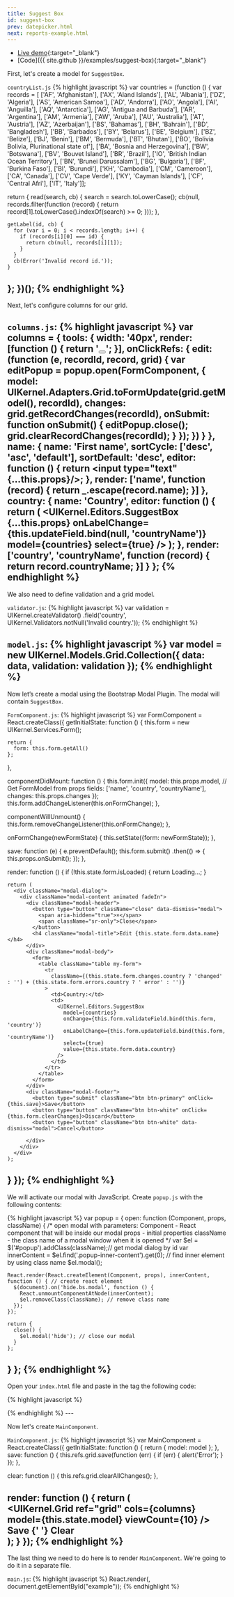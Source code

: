 ```yaml
---
title: Suggest Box
id: suggest-box
prev: datepicker.html
next: reports-example.html
---
```


* [Live demo](/examples/suggest-box/){:target="_blank"}
* [Code]({{ site.github }}/examples/suggest-box){:target="_blank"}

First, let's create a model for `SuggestBox`.

`countryList.js`
{% highlight javascript %}
var countries = (function () {
  var records = [
    ['AF', 'Afghanistan'], ['AX', 'Aland Islands'], ['AL', 'Albania'], ['DZ', 'Algeria'], ['AS', 'American Samoa'], ['AD', 'Andorra'], ['AO', 'Angola'], ['AI', 'Anguilla'], ['AQ', 'Antarctica'], ['AG', 'Antigua and Barbuda'], ['AR', 'Argentina'], ['AM', 'Armenia'], ['AW', 'Aruba'], ['AU', 'Australia'], ['AT', 'Austria'], ['AZ', 'Azerbaijan'], ['BS', 'Bahamas'], ['BH', 'Bahrain'], ['BD', 'Bangladesh'], ['BB', 'Barbados'], ['BY', 'Belarus'], ['BE', 'Belgium'], ['BZ', 'Belize'], ['BJ', 'Benin'], ['BM', 'Bermuda'], ['BT', 'Bhutan'], ['BO', 'Bolivia Bolivia, Plurinational state of'], ['BA', 'Bosnia and Herzegovina'], ['BW', 'Botswana'], ['BV', 'Bouvet Island'], ['BR', 'Brazil'], ['IO', 'British Indian Ocean Territory'], ['BN', 'Brunei Darussalam'], ['BG', 'Bulgaria'], ['BF', 'Burkina Faso'], ['BI', 'Burundi'], ['KH', 'Cambodia'], ['CM', 'Cameroon'], ['CA', 'Canada'], ['CV', 'Cape Verde'], ['KY', 'Cayman Islands'], ['CF', 'Central Afri'], ['IT', 'Italy']];

  return {
    read(search, cb) {
      search = search.toLowerCase();
      cb(null, records.filter(function (record) {
        return record[1].toLowerCase().indexOf(search) >= 0;
      }));
    },

    getLabel(id, cb) {
      for (var i = 0; i < records.length; i++) {
        if (records[i][0] === id) {
          return cb(null, records[i][1]);
        }
      }
      cb(Error('Invalid record id.'));
    }
  };
})();
{% endhighlight %}
---

Next, let's configure columns for our grid.

`columns.js`:
{% highlight javascript %}
var columns = {
  tools: {
    width: '40px',
    render: [function () {
      return '<button ref="edit" class="btn btn-outline btn-success btn-xs"><i class="fa fa-pencil"></i></button>';
    }],
    onClickRefs: {
      edit: (function (e, recordId, record, grid) {
        var editPopup = popup.open(FormComponent, {
          model: UIKernel.Adapters.Grid.toFormUpdate(grid.getModel(), recordId),
          changes: grid.getRecordChanges(recordId),
          onSubmit: function onSubmit() {
            editPopup.close();
            grid.clearRecordChanges(recordId);
          }
        });
      })
    }
  },
  name: {
    name: 'First name',
    sortCycle: ['desc', 'asc', 'default'],
    sortDefault: 'desc',
    editor: function () {
         return <input type="text" {...this.props}/>;
    },
    render: ['name', function (record) {
      return _.escape(record.name);
    }]
  },
  country: {
    name: 'Country',
    editor: function () {
      return (
        <UIKernel.Editors.SuggestBox
          {...this.props}
          onLabelChange={this.updateField.bind(null, 'countryName')}
          model={countries}
          select={true}
        />
      );
    },
    render: ['country', 'countryName', function (record) {
      return record.countryName;
    }]
  }
};
{% endhighlight %}
---

We also need to define validation and a grid model.

`validator.js`:
{% highlight javascript %}
var validation = UIKernel.createValidator()
  .field('country', UIKernel.Validators.notNull('Invalid country.'));
{% endhighlight %}

`model.js`:
{% highlight javascript %}
var model = new UIKernel.Models.Grid.Collection({
  data: data,
  validation: validation
});
{% endhighlight %}
---

Now let’s create a modal using the Bootstrap Modal Plugin. The modal will contain `SuggestBox`.

`FormComponent.js`:
{% highlight javascript %}
var FormComponent = React.createClass({
  getInitialState: function () {
    this.form = new UIKernel.Services.Form();

    return {
      form: this.form.getAll()
    };
  },

  componentDidMount: function () {
    this.form.init({
      model: this.props.model, // Get FormModel from props
      fields: ['name', 'country', 'countryName'],
      changes: this.props.changes
    });
    this.form.addChangeListener(this.onFormChange);
  },

  componentWillUnmount() {
    this.form.removeChangeListener(this.onFormChange);
  },

  onFormChange(newFormState) {
    this.setState({form: newFormState});
  },

  save: function (e) {
    e.preventDefault();
    this.form.submit()
    .then(() => {
      this.props.onSubmit();
    });
  },

  render: function () {
    if (!this.state.form.isLoaded) {
      return <span>Loading...</span>;
    }

    return (
      <div className="modal-dialog">
        <div className="modal-content animated fadeIn">
          <div className="modal-header">
            <button type="button" className="close" data-dismiss="modal">
              <span aria-hidden="true">×</span>
              <span className="sr-only">Close</span>
            </button>
            <h4 className="modal-title">Edit {this.state.form.data.name}</h4>
          </div>
          <div className="modal-body">
            <form>
              <table className="table my-form">
                <tr
                  className={(this.state.form.changes.country ? 'changed' : '') + (this.state.form.errors.country ? ' error' : '')}
                >
                  <td>Country:</td>
                  <td>
                    <UIKernel.Editors.SuggestBox
                      model={countries}
                      onChange={this.form.validateField.bind(this.form, 'country')}
                      onLabelChange={this.form.updateField.bind(this.form, 'countryName')}
                      select={true}
                      value={this.state.form.data.country}
                    />
                  </td>
                </tr>
              </table>
            </form>
          </div>
          <div className="modal-footer">
            <button type="submit" className="btn btn-primary" onClick={this.save}>Save</button>
            <button type="button" className="btn btn-white" onClick={this.form.clearChanges}>Discard</button>
            <button type="button" className="btn btn-white" data-dismiss="modal">Cancel</button>

          </div>
        </div>
      </div>
    );
  }
});
{% endhighlight %}
---

We will activate our modal with JavaScript. Create `popup.js` with the following contents:

{% highlight javascript %}
var popup = {
  open: function (Component, props, className) {
    /*
     open modal with parameters:
     Component - React component that will be inside our modal
     props - initial properties
     className - the class name of a modal window when it is opened
     */
    var $el = $('#popup').addClass(className);// get modal dialog by id
    var innerContent = $el.find('.popup-inner-content').get(0); // find inner element by using class name
    $el.modal();

    React.render(React.createElement(Component, props), innerContent, function () { // create react element
      $(document).on('hide.bs.modal', function () {
        React.unmountComponentAtNode(innerContent);
        $el.removeClass(className); // remove class name
      });
    });

    return {
      close() {
        $el.modal('hide'); // close our modal
      }
    };
  }
};
{% endhighlight %}
---

Open your `index.html` file and paste in the <body> tag the following code:

{% highlight javascript %}
<div class="container" id="example"></div>

<div class="modal fade" id="popup" tabIndex="-1" role="dialog" aria-hidden="true" style="display: none;">
  <div class="popup-inner-content"></div>
</div>
{% endhighlight %}
---

Now let's create `MainComponent`.

`MainComponent.js`:
{% highlight javascript %}
var MainComponent = React.createClass({
  getInitialState: function () {
    return {
      model: model
    };
  },
  save: function () {
    this.refs.grid.save(function (err) {
      if (err) {
        alert('Error');
      }
    });
  },

  clear: function () {
    this.refs.grid.clearAllChanges();
  },

  render: function () {
    return (
      <div>
        <UIKernel.Grid
          ref="grid"
          cols={columns}
          model={this.state.model}
          viewCount={10}
        />
        <a className="btn btn-success" onClick={this.save}>Save</a>
        {' '}
        <a className="btn btn-success" onClick={this.clear}>Clear</a>
      </div>
    );
  }
});
{% endhighlight %}
---

The last thing we need to do here is to render `MainComponent`. We're going to do it in a separate file.

`main.js`:
{% highlight javascript %}
React.render(<MainComponent/>, document.getElementById("example"));
{% endhighlight %}
